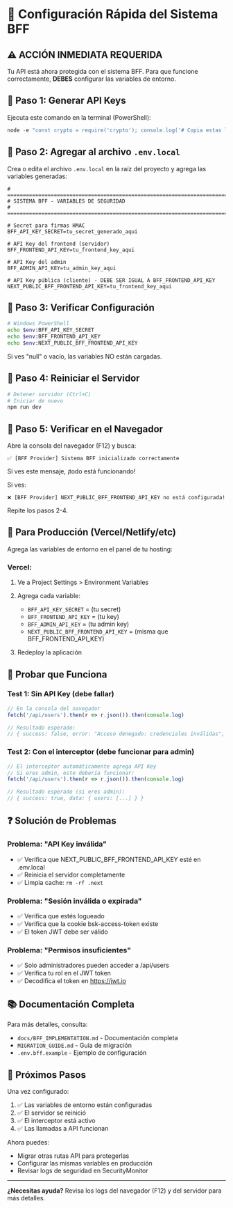 # 🚀 Configuración Rápida del Sistema BFF

## ⚠️ ACCIÓN INMEDIATA REQUERIDA

Tu API está ahora protegida con el sistema BFF. Para que funcione correctamente, **DEBES** configurar las variables de entorno.

## 📝 Paso 1: Generar API Keys

Ejecuta este comando en la terminal (PowerShell):

```powershell
node -e "const crypto = require('crypto'); console.log('# Copia estas lineas a tu archivo .env'); console.log('BFF_API_KEY_SECRET=' + crypto.randomBytes(32).toString('hex')); console.log('BFF_FRONTEND_API_KEY=' + crypto.randomBytes(32).toString('hex')); console.log('BFF_ADMIN_API_KEY=' + crypto.randomBytes(32).toString('hex')); const frontendKey = crypto.randomBytes(32).toString('hex'); console.log('\n# Variables del servidor:'); console.log('BFF_FRONTEND_API_KEY=' + frontendKey); console.log('\n# Variable publica (cliente):'); console.log('NEXT_PUBLIC_BFF_FRONTEND_API_KEY=' + frontendKey);"
```

## 📝 Paso 2: Agregar al archivo `.env.local`

Crea o edita el archivo `.env.local` en la raíz del proyecto y agrega las variables generadas:

```env
# ============================================================================
# SISTEMA BFF - VARIABLES DE SEGURIDAD
# ============================================================================

# Secret para firmas HMAC
BFF_API_KEY_SECRET=tu_secret_generado_aqui

# API Key del frontend (servidor)
BFF_FRONTEND_API_KEY=tu_frontend_key_aqui

# API Key del admin
BFF_ADMIN_API_KEY=tu_admin_key_aqui

# API Key pública (cliente) - DEBE SER IGUAL A BFF_FRONTEND_API_KEY
NEXT_PUBLIC_BFF_FRONTEND_API_KEY=tu_frontend_key_aqui
```

## 📝 Paso 3: Verificar Configuración

```bash
# Windows PowerShell
echo $env:BFF_API_KEY_SECRET
echo $env:BFF_FRONTEND_API_KEY
echo $env:NEXT_PUBLIC_BFF_FRONTEND_API_KEY
```

Si ves "null" o vacío, las variables NO están cargadas.

## 📝 Paso 4: Reiniciar el Servidor

```bash
# Detener servidor (Ctrl+C)
# Iniciar de nuevo
npm run dev
```

## 📝 Paso 5: Verificar en el Navegador

Abre la consola del navegador (F12) y busca:

```
✅ [BFF Provider] Sistema BFF inicializado correctamente
```

Si ves este mensaje, ¡todo está funcionando!

Si ves:
```
❌ [BFF Provider] NEXT_PUBLIC_BFF_FRONTEND_API_KEY no está configurada!
```

Repite los pasos 2-4.

## 🔧 Para Producción (Vercel/Netlify/etc)

Agrega las variables de entorno en el panel de tu hosting:

### Vercel:
1. Ve a Project Settings > Environment Variables
2. Agrega cada variable:
   - `BFF_API_KEY_SECRET` = (tu secret)
   - `BFF_FRONTEND_API_KEY` = (tu key)
   - `BFF_ADMIN_API_KEY` = (tu admin key)
   - `NEXT_PUBLIC_BFF_FRONTEND_API_KEY` = (misma que BFF_FRONTEND_API_KEY)

3. Redeploy la aplicación

## 🧪 Probar que Funciona

### Test 1: Sin API Key (debe fallar)
```javascript
// En la consola del navegador
fetch('/api/users').then(r => r.json()).then(console.log)

// Resultado esperado:
// { success: false, error: "Acceso denegado: credenciales inválidas", code: "INVALID_API_KEY" }
```

### Test 2: Con el interceptor (debe funcionar para admin)
```javascript
// El interceptor automáticamente agrega API Key
// Si eres admin, esto debería funcionar:
fetch('/api/users').then(r => r.json()).then(console.log)

// Resultado esperado (si eres admin):
// { success: true, data: { users: [...] } }
```

## ❓ Solución de Problemas

### Problema: "API Key inválida"
- ✅ Verifica que NEXT_PUBLIC_BFF_FRONTEND_API_KEY esté en .env.local
- ✅ Reinicia el servidor completamente
- ✅ Limpia cache: `rm -rf .next`

### Problema: "Sesión inválida o expirada"
- ✅ Verifica que estés logueado
- ✅ Verifica que la cookie bsk-access-token existe
- ✅ El token JWT debe ser válido

### Problema: "Permisos insuficientes"
- ✅ Solo administradores pueden acceder a /api/users
- ✅ Verifica tu rol en el JWT token
- ✅ Decodifica el token en https://jwt.io

## 📚 Documentación Completa

Para más detalles, consulta:
- `docs/BFF_IMPLEMENTATION.md` - Documentación completa
- `MIGRATION_GUIDE.md` - Guía de migración
- `.env.bff.example` - Ejemplo de configuración

## 🎯 Próximos Pasos

Una vez configurado:
1. ✅ Las variables de entorno están configuradas
2. ✅ El servidor se reinició
3. ✅ El interceptor está activo
4. ✅ Las llamadas a API funcionan

Ahora puedes:
- Migrar otras rutas API para protegerlas
- Configurar las mismas variables en producción
- Revisar logs de seguridad en SecurityMonitor

---

**¿Necesitas ayuda?** Revisa los logs del navegador (F12) y del servidor para más detalles.
